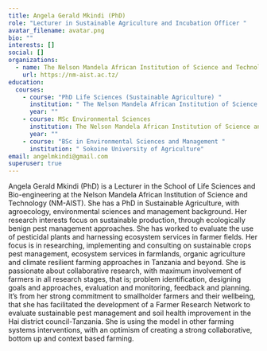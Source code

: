 ```yaml
---
title: Angela Gerald Mkindi (PhD)
role: "Lecturer in Sustainable Agriculture and Incubation Officer "
avatar_filename: avatar.png
bio: ""
interests: []
social: []
organizations:
  - name: The Nelson Mandela African Institution of Science and Technology
    url: https://nm-aist.ac.tz/
education:
  courses:
    - course: "PhD Life Sciences (Sustainable Agriculture) "
      institution: " The Nelson Mandela African Institution of Science and Technology"
      year: ""
    - course: MSc Environmental Sciences
      institution: The Nelson Mandela African Institution of Science and Technology
      year: ""
    - course: "BSc in Environmental Sciences and Management "
      institution: " Sokoine University of Agriculture"
email: angelmkindi@gmail.com
superuser: true
---
```

Angela Gerald Mkindi (PhD) is a Lecturer in the School of Life Sciences and Bio-engineering at the Nelson Mandela African Institution of Science and Technology (NM-AIST). She has a PhD in Sustainable Agriculture, with agroecology, environmental sciences and management background. Her research interests focus on sustainable production, through ecologically benign pest management approaches. She has worked to evaluate the use of pesticidal plants and harnessing ecosystem services in farmer fields. Her focus is in researching, implementing and consulting on sustainable crops pest management, ecosystem services in farmlands, organic agriculture and climate resilient farming approaches in Tanzania and beyond. She is passionate about collaborative research, with maximum involvement of farmers in all research stages, that is; problem identification, designing goals and approaches, evaluation and monitoring, feedback and planning. It’s from her strong commitment to smallholder farmers and their wellbeing, that she has facilitated the development of a Farmer Research Network to evaluate sustainable pest management and soil health improvement in the Hai district council-Tanzania. She is using the model in other farming systems interventions, with an optimism of creating a strong collaborative, bottom up and context based farming.